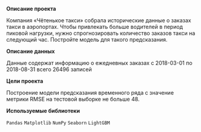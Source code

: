 **Описание проекта**

Компания «Чётенькое такси» собрала исторические данные о заказах такси в аэропортах. Чтобы привлекать больше водителей в период пиковой нагрузки, нужно спрогнозировать количество заказов такси на следующий час. Постройте модель для такого предсказания.

**Описание данных**

Данные содержат информацию о ежедневных заказах с 2018-03-01 по 2018-08-31 всего 26496 записей 

**Цели проекта**

Построение модели предсказания временного ряда с значение метрики RMSE на тестовой выборке не больше 48.

**Используемые библиотеки**

```Pandas```  ```Matplotlib```  ```NumPy```  ```Seaborn```  ```LightGBM```
